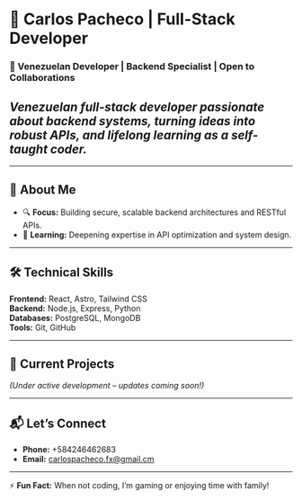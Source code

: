 # 👋 Carlos Pacheco | Full-Stack Developer  

### **📍 Venezuelan Developer | Backend Specialist | Open to Collaborations**  
## *Venezuelan full-stack developer passionate about backend systems, turning ideas into robust APIs, and lifelong learning as a self-taught coder.*  
---

## **🚀 About Me**  

- 🔍 **Focus:** Building secure, scalable backend architectures and RESTful APIs.  
- 🌱 **Learning:** Deepening expertise in API optimization and system design.  

---

## **🛠️ Technical Skills**  
**Frontend:** React, Astro, Tailwind CSS  
**Backend:** Node.js, Express, Python  
**Databases:** PostgreSQL, MongoDB  
**Tools:** Git, GitHub  

---

## **📌 Current Projects**  
*(Under active development – updates coming soon!)*  
<!-- Add project links later with brief descriptions -->  

---

## **📬 Let’s Connect**  
- **Phone:** +584246462683
- **Email:** carlospacheco.fx@gmail.cm

---

⚡ **Fun Fact:** When not coding, I’m gaming or enjoying time with family!  
